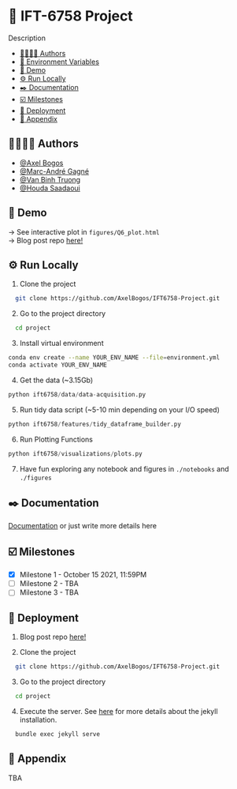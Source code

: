 # 🏒 IFT-6758 Project

Description

- [👩‍🔬👨‍🔬 Authors](#-authors)
- [📐 Environment Variables](#-environment-variables-)
- [👀️ Demo](#️-demo)
- [⚙️ Run Locally](#️-run-locally)
- [✒️ Documentation](#️-documentation)
- [☑️ Milestones](#️-milestones)
- [📡 Deployment](#-deployment)
- [🔨 Appendix](#-appendix)

## 👩‍🔬👨‍🔬 Authors[](https://)

- [@Axel Bogos](https://www.github.com/AxelBogos)
- [@Marc-André Gagné](https://www.github.com/MAGjagger)
- [@Van Binh Truong](https://www.github.com/VanBinhTruong)
- [@Houda Saadaoui](https://www.github.com/houdasaad)


## 👀️ Demo
-> See interactive plot in `figures/Q6_plot.html` <br>
-> Blog post repo [here!](https://github.com/MAGjagger/ift6758-Blog)

## ⚙️ Run Locally

1. Clone the project

```bash
  git clone https://github.com/AxelBogos/IFT6758-Project.git
```

2. Go to the project directory

```bash
  cd project
```

3. Install virtual environment

```bash
conda env create --name YOUR_ENV_NAME --file=environment.yml
conda activate YOUR_ENV_NAME   
```
4. Get the data (~3.15Gb)

```python
python ift6758/data/data-acquisition.py
```

5. Run tidy data script (~5-10 min depending on your I/O speed)

```python
python ift6758/features/tidy_dataframe_builder.py
```

6. Run Plotting Functions

```python
python ift6758/visualizations/plots.py
```

7. Have fun exploring any notebook and figures in 
`./notebooks` and `./figures`

## ✒️ Documentation

[Documentation](https://linktodocumentation) or just write more details here

## ☑️ Milestones

- [x] Milestone 1 - October 15 2021, 11:59PM
- [ ] Milestone 2 - TBA
- [ ] Milestone 3 - TBA

## 📡 Deployment

1. Blog post repo [here!](https://github.com/MAGjagger/ift6758-Blog)

2. Clone the project

```bash
  git clone https://github.com/AxelBogos/IFT6758-Project.git
```
3. Go to the project directory

```bash
  cd project
```

4. Execute the server. See [here](https://github.com/MAGjagger/ift6758-Blog/blob/main/README.md) for more details about the jekyll installation. 
```bash
  bundle exec jekyll serve
```

## 🔨 Appendix

TBA
